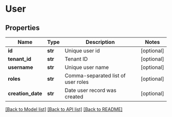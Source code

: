 # User

## Properties
Name | Type | Description | Notes
------------ | ------------- | ------------- | -------------
**id** | **str** | Unique user id | [optional] 
**tenant_id** | **str** | Tenant ID | [optional] 
**username** | **str** | Unique user name | [optional] 
**roles** | **str** | Comma-separated list of user roles | [optional] 
**creation_date** | **str** | Date user record was created | [optional] 

[[Back to Model list]](../README.md#documentation-for-models) [[Back to API list]](../README.md#documentation-for-api-endpoints) [[Back to README]](../README.md)


